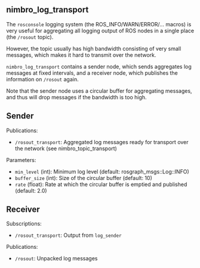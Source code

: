 
nimbro_log_transport
--------------------

The `rosconsole` logging system (the ROS_INFO/WARN/ERROR/... macros) is very
useful for aggregating all logging output of ROS nodes in a single place
(the `/rosout` topic).

However, the topic usually has high bandwidth consisting of very small messages,
which makes it hard to transmit over the network.

`nimbro_log_transport` contains a sender node, which sends aggregates log
messages at fixed intervals, and a receiver node, which publishes the
information on `/rosout` again.

Note that the sender node uses a circular buffer for aggregating messages, and
thus will drop messages if the bandwidth is too high.

Sender
------

Publications:
 - `/rosout_transport`: Aggregated log messages ready for transport over the
   network (see nimbro_topic_transport)

Parameters:
 - `min_level` (int): Minimum log level (default: rosgraph_msgs::Log::INFO)
 - `buffer_size` (int): Size of the circular buffer (default: 10)
 - `rate` (float): Rate at which the circular buffer is emptied and published
   (default: 2.0)

Receiver
--------

Subscriptions:
 - `/rosout_transport`: Output from `log_sender`

Publications:
 - `/rosout`: Unpacked log messages
